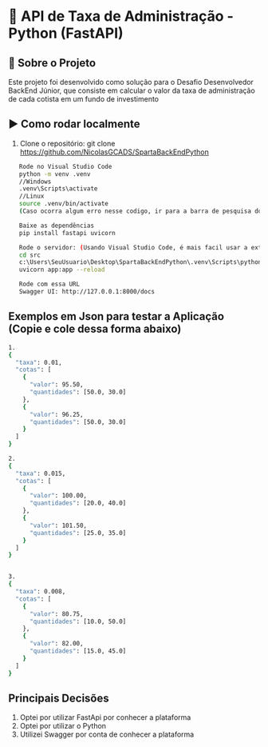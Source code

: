 # 🐍 API de Taxa de Administração - Python (FastAPI)

## 📖 Sobre o Projeto
Este projeto foi desenvolvido como solução para o Desafio Desenvolvedor BackEnd Júnior, que consiste em calcular o valor da taxa de administração de cada cotista em um fundo de investimento

## ▶️ Como rodar localmente

1. Clone o repositório:
   git clone https://github.com/NicolasGCADS/SpartaBackEndPython

```bash
   Rode no Visual Studio Code 
   python -m venv .venv
   //Windows
   .venv\Scripts\activate
   //Linux
   source .venv/bin/activate
   (Caso ocorra algum erro nesse codigo, ir para a barra de pesquisa do VsCode e colocar >Python: Select Interpreter e criar sua .venv e colocar "Search `Pypl` packages" e baixar fastapi e Uvicorn)

   Baixe as dependências
   pip install fastapi uvicorn

   Rode o servidor: (Usando Visual Studio Code, é mais facil usar a extensão FastAPI Runner)
   cd src
   c:\Users\SeuUsuario\Desktop\SpartaBackEndPython\.venv\Scripts\python.exe -m uvicorn app:app --host 127.0.0.1 --port 8000 --reload
   uvicorn app:app --reload

   Rode com essa URL
   Swagger UI: http://127.0.0.1:8000/docs
```

   ## Exemplos em Json para testar a Aplicação (Copie e cole dessa forma abaixo)
   
```bash
1.
{
  "taxa": 0.01,
  "cotas": [
    {
      "valor": 95.50,
      "quantidades": [50.0, 30.0]
    },
    {
      "valor": 96.25,
      "quantidades": [50.0, 30.0]
    }
  ]
}

2.
{
  "taxa": 0.015,
  "cotas": [
    {
      "valor": 100.00,
      "quantidades": [20.0, 40.0]
    },
    {
      "valor": 101.50,
      "quantidades": [25.0, 35.0]
    }
  ]
}


3.
{
  "taxa": 0.008,
  "cotas": [
    {
      "valor": 80.75,
      "quantidades": [10.0, 50.0]
    },
    {
      "valor": 82.00,
      "quantidades": [15.0, 45.0]
    }
  ]
}
   ```

   ## Principais Decisões
   1. Optei por utilizar FastApi por conhecer a plataforma
   2. Optei por utilizar o Python
   3. Utilizei Swagger por conta de conhecer a plataforma 
    

   



   

